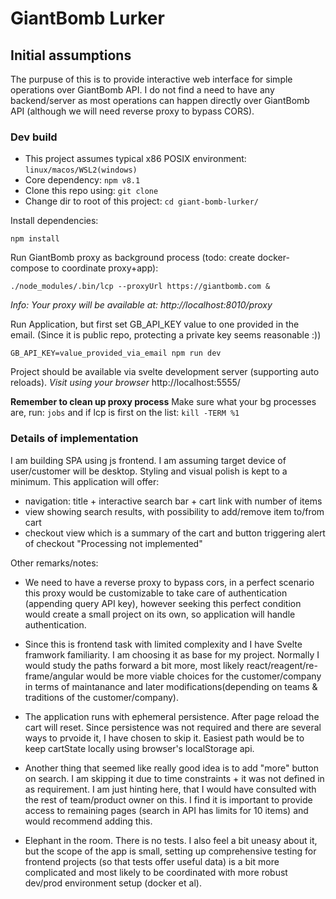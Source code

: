 # GiantBomb Lurker

## Initial assumptions

The purpuse of this is to provide interactive web interface for simple operations over GiantBomb API.
I do not find a need to have any backend/server as most operations can happen directly over GiantBomb API (although we will need reverse proxy to bypass CORS).

### Dev build
- This project assumes typical x86 POSIX environment: `linux/macos/WSL2(windows)`
- Core dependency: `npm v8.1`
- Clone this repo using: `git clone`
- Change dir to root of this project: `cd giant-bomb-lurker/`

Install dependencies:
```
npm install
```
Run GiantBomb proxy as background process (todo: create docker-compose to coordinate proxy+app):
```
./node_modules/.bin/lcp --proxyUrl https://giantbomb.com &
```
*Info: Your proxy will be available at: http://localhost:8010/proxy*


Run Application, but first set GB_API_KEY value to one provided in the email. (Since it is public repo, protecting a private key seems reasonable :))
```
GB_API_KEY=value_provided_via_email npm run dev
```

Project should be available via svelte development server (supporting auto reloads).
*Visit using your browser* http://localhost:5555/

**Remember to clean up proxy process**
Make sure what your bg processes are, run: `jobs` and if lcp is first on the list: `kill -TERM %1`


### Details of implementation

I am building SPA using js frontend. I am assuming target device of user/customer will be desktop. 
Styling and visual polish is kept to a minimum. This application will offer:
  - navigation: title + interactive search bar + cart link with number of items
  - view showing search results, with possibility to add/remove item to/from cart 
  - checkout view which is a summary of the cart and button triggering alert of checkout "Processing not implemented"

Other remarks/notes:

- We need to have a reverse proxy to bypass cors, in a perfect scenario this proxy would be customizable to take care of authentication (appending query API key), however seeking this perfect condition would create a small project on its own, so application will handle authentication.

- Since this is frontend task with limited complexity and I have Svelte framwork familiarity. I am choosing it as base for my project. Normally I would study the paths forward a bit more, most likely react/reagent/re-frame/angular would be more viable choices for the customer/company in terms of maintanance and later modifications(depending on teams & traditions of the customer/company).

- The application runs with ephemeral persistence. After page reload the cart will reset. Since persistence was not required and there are several ways to prvoide it, I have chosen to skip it. Easiest path would be to keep cartState locally using browser's localStorage api.

- Another thing that seemed like really good idea is to add "more" button on search. I am skipping it due to time constraints + it was not defined in as requirement. I am just hinting here, that I would have consulted with the rest of team/product owner on this. I find it is important to provide access to remaining pages (search in API has limits for 10 items) and would recommend adding this.

- Elephant in the room. There is no tests. I also feel a bit uneasy about it, but the scope of the app is small, setting up comprehensive testing for frontend projects (so that tests offer useful data) is a bit more complicated and most likely to be coordinated with more robust dev/prod environment setup (docker et al).